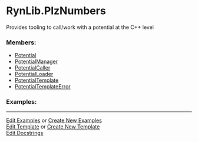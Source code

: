 # <a id="RynLib.PlzNumbers">RynLib.PlzNumbers</a>
    
Provides tooling to call/work with a potential at the C++ level

### Members:

  - [Potential](PlzNumbers/Potential/Potential.md)
  - [PotentialManager](PlzNumbers/PotentialManager/PotentialManager.md)
  - [PotentialCaller](PlzNumbers/PotentialCaller/PotentialCaller.md)
  - [PotentialLoader](PlzNumbers/PotentialLoader/PotentialLoader.md)
  - [PotentialTemplate](PlzNumbers/PotentialTemplator/PotentialTemplate.md)
  - [PotentialTemplateError](PlzNumbers/PotentialTemplator/PotentialTemplateError.md)

### Examples:



___

[Edit Examples](https://github.com/McCoyGroup/References/edit/gh-pages/Documentation/examples/RynLib/PlzNumbers.md) or 
[Create New Examples](https://github.com/McCoyGroup/References/new/gh-pages/?filename=Documentation/examples/RynLib/PlzNumbers.md) <br/>
[Edit Template](https://github.com/McCoyGroup/References/edit/gh-pages/Documentation/templates/RynLib/PlzNumbers.md) or 
[Create New Template](https://github.com/McCoyGroup/References/new/gh-pages/?filename=Documentation/templates/RynLib/PlzNumbers.md) <br/>
[Edit Docstrings](https://github.com/McCoyGroup/RynLib/edit/master/PlzNumbers/__init__.py?message=Update%20Docs)